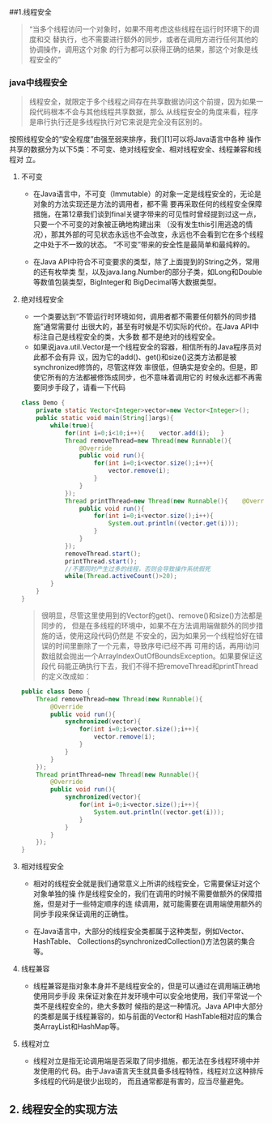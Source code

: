 ##1.线程安全


> “当多个线程访问一个对象时，如果不用考虑这些线程在运行时环境下的调度和交
  替执行，也不需要进行额外的同步，或者在调用方进行任何其他的协调操作，调用这个对象
  的行为都可以获得正确的结果，那这个对象是线程安全的”


  
### java中线程安全

> 线程安全，就限定于多个线程之间存在共享数据访问这个前提，因为如果一段代码根本不会与其他线程共享数据，那么
从线程安全的角度来看，程序是串行执行还是多线程执行对它来说是完全没有区别的。


按照线程安全的“安全程度”由强至弱来排序，我们[1]可以将Java语言中各种
操作共享的数据分为以下5类：不可变、绝对线程安全、相对线程安全、线程兼容和线程对
立。


1. 不可变
   - 在Java语言中，不可变（Immutable）的对象一定是线程安全的，无论是对象的方法实现还是方法的调用者，都不需
要再采取任何的线程安全保障措施，在第12章我们谈到final关键字带来的可见性时曾经提到过这一点，只要一个不可变的对象被正确地构建出来
（没有发生this引用逃逸的情况），那其外部的可见状态永远也不会改变，永远也不会看到它在多个线程之中处于不一致的状态。
“不可变”带来的安全性是最简单和最纯粹的。

   - 在Java API中符合不可变要求的类型，除了上面提到的String之外，常用的还有枚举类
型，以及java.lang.Number的部分子类，如Long和Double等数值包装类型，BigInteger和
BigDecimal等大数据类型。

2. 绝对线程安全
   - 一个类要达到“不管运行时环境如何，调用者都不需要任何额外的同步措施”通常需要付
出很大的，甚至有时候是不切实际的代价。在Java API中标注自己是线程安全的类，大多数
都不是绝对的线程安全。
   - 如果说java.util.Vector是一个线程安全的容器，相信所有的Java程序员对此都不会有异
议，因为它的add()、get()和size()这类方法都是被synchronized修饰的，尽管这样效
率很低，但确实是安全的。但是，即使它所有的方法都被修饰成同步，也不意味着调用它的
时候永远都不再需要同步手段了，请看一下代码

   ```java
   class Demo {
       private static Vector<Integer>vector=new Vector<Integer>();
       public static void main(String[]args){
           while(true){
               for(int i=0;i<10;i++){    vector.add(i);   }
               Thread removeThread=new Thread(new Runnable(){
                   @Override
                   public void run(){
                       for(int i=0;i<vector.size();i++){
                           vector.remove(i);
                       }
                   }
               });
               Thread printThread=new Thread(new Runnable(){    @Override
                   public void run(){
                       for(int i=0;i<vector.size();i++){
                           System.out.println((vector.get(i)));
                       }
                   }    
               });
               removeThread.start();
               printThread.start();
               //不要同时产生过多的线程，否则会导致操作系统假死
               while(Thread.activeCount()>20);
           }
       }
   }
   ```
   > 很明显，尽管这里使用到的Vector的get()、remove()和size()方法都是同步的，
     但是在多线程的环境中，如果不在方法调用端做额外的同步措施的话，使用这段代码仍然是
     不安全的，因为如果另一个线程恰好在错误的时间里删除了一个元素，导致序号i已经不再
     可用的话，再用i访问数组就会抛出一个ArrayIndexOutOfBoundsException。如果要保证这段代
     码能正确执行下去，我们不得不把removeThread和printThread的定义改成如：

   ```java
   public class Demo {
       Thread removeThread=new Thread(new Runnable(){
           @Override
           public void run(){
               synchronized(vector){
                   for(int i=0;i<vector.size();i++){
                       vector.remove(i);
                   }
               }
           }
       });
       Thread printThread=new Thread(new Runnable(){
           @Override
           public void run(){
               synchronized(vector){
                   for(int i=0;i<vector.size();i++){
                       System.out.println((vector.get(i)));
                   }
               }
           }
       });
   }
   ```

3. 相对线程安全
   - 相对的线程安全就是我们通常意义上所讲的线程安全，它需要保证对这个对象单独的操
   作是线程安全的，我们在调用的时候不需要做额外的保障措施，但是对于一些特定顺序的连
   续调用，就可能需要在调用端使用额外的同步手段来保证调用的正确性。
   
   - 在Java语言中，大部分的线程安全类都属于这种类型，例如Vector、HashTable、
   Collections的synchronizedCollection()方法包装的集合等。
   
4. 线程兼容
   - 线程兼容是指对象本身并不是线程安全的，但是可以通过在调用端正确地使用同步手段
     来保证对象在并发环境中可以安全地使用，我们平常说一个类不是线程安全的，绝大多数时
     候指的是这一种情况。Java API中大部分的类都是属于线程兼容的，如与前面的Vector和
     HashTable相对应的集合类ArrayList和HashMap等。

5. 线程对立
   - 线程对立是指无论调用端是否采取了同步措施，都无法在多线程环境中并发使用的代
   码。由于Java语言天生就具备多线程特性，线程对立这种排斥多线程的代码是很少出现的，
   而且通常都是有害的，应当尽量避免。
   

## 2. 线程安全的实现方法
